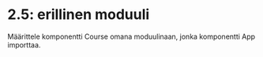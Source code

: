 # 2.5: erillinen moduuli
Määrittele komponentti Course omana moduulinaan, jonka komponentti App importtaa.